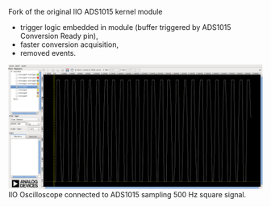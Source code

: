 Fork of the original IIO ADS1015 kernel module
- trigger logic embedded in module (buffer triggered by ADS1015 Conversion Ready pin),
- faster conversion acquisition,
- removed events.

![ADS1015 sampling 500Hz signal](https://github.com/phryniszak/ads1015/raw/master/images/ADS1015_500Hz.png)
IIO Oscilloscope connected to ADS1015 sampling 500 Hz square signal.